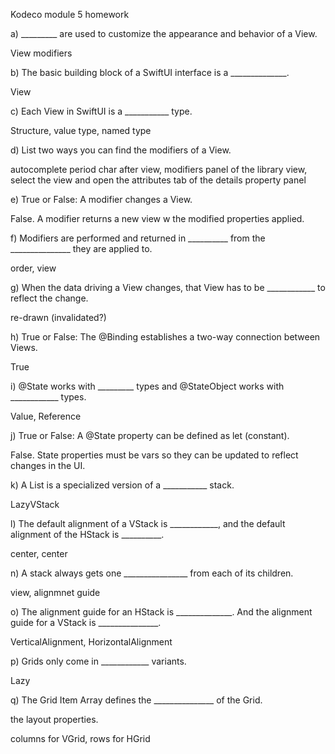 Kodeco module 5 homework

a) _________ are used to customize the appearance and behavior of a View.

View modifiers

b) The basic building block of a SwiftUI interface is a ______________.

View

c) Each View in SwiftUI is a ___________ type.

Structure, value type, named type

d) List two ways you can find the modifiers of a View.

autocomplete period char after view, 
modifiers panel of the library view,
select the view and open the attributes tab of the details property panel

e) True or False: A modifier changes a View.

False. A modifier returns a new view w the modified properties applied.

f) Modifiers are performed and returned in __________ from the _______________ they are applied to.

order, view

g) When the data driving a View changes, that View has to be ____________ to reflect the change.

re-drawn (invalidated?)

h) True or False: The @Binding establishes a two-way connection between Views.

True

i) @State works with _________ types and @StateObject works with ____________ types.

Value, Reference

j) True or False: A @State property can be defined as let (constant).

False. State properties must be vars so they can be updated to reflect changes in the UI.

k) A List is a specialized version of a ___________ stack.

LazyVStack

l) The default alignment of a VStack is ____________, and the default alignment of the HStack is __________.

center, center

n) A stack always gets one ________________ from each of its children.

view, alignmnet guide

o) The alignment guide for an HStack is ______________. And the alignment guide for a VStack is _______________.

 VerticalAlignment, HorizontalAlignment


p) Grids only come in ____________ variants.

Lazy

q) The Grid Item Array defines the _______________ of the Grid.

the layout properties. 

columns for VGrid, rows for HGrid